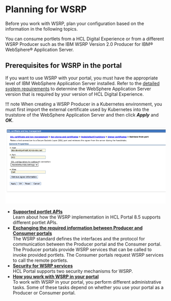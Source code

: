 # Planning for WSRP

Before you work with WSRP, plan your configuration based on the information in the following topics.

You can consume portlets from a HCL Digital Experience or from a different WSRP Producer such as the IBM WSRP Version 2.0 Producer for IBM® WebSphere® Application Server.

## Prerequisites for WSRP in the portal

If you want to use WSRP with your portal, you must have the appropriate level of IBM WebSphere Application Server installed. Refer to the [detailed system requirements](https://support.hcltechsw.com/csm?id=kb_article&sysparm_article=KB0013514) to determine the WebSphere Application Server version that is required by your version of HCL Digital Experience.

!!! note
    When creating a WSRP Producer in a Kubernetes environment, you must first import the external certificate used by Kubernetes into the truststore of the WebSphere Application Server and then click ***Apply*** and ***OK***.

![](../../../../../../images/ssl_certificate_key_mgmt.png "SSL certificate and key management")

-   **[Supported portlet APIs](wsrpc_sprtd_apis.md)**  
Learn about how the WSRP implementation in HCL Portal 8.5 supports different portlet APIs.
-   **[Exchanging the required information between Producer and Consumer portals](wsrpc_xchg_info.md)**  
The WSRP standard defines the interfaces and the protocol for communication between the Producer portal and the Consumer portal. The Producer portals provide WSRP services that can be called to invoke provided portlets. The Consumer portals request WSRP services to call the remote portlets.
-   **[Security for WSRP services](wsrpc_secy.md)**  
HCL Portal supports two security mechanisms for WSRP.
-   **[How you work with WSRP in your portal](wsrpc_howuse_wp.md)**  
To work with WSRP in your portal, you perform different administrative tasks. Some of these tasks depend on whether you use your portal as a Producer or Consumer portal.


